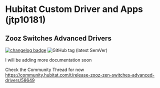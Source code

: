 # Hubitat Custom Driver and Apps (jtp10181)

## Zooz Switches Advanced Drivers 
[![changelog badge](https://img.shields.io/badge/changelog-v1.4.3-important)](CHANGELOG.md)
![GitHub tag (latest SemVer)](https://img.shields.io/github/v/tag/jtp10181/Hubitat?sort=semver)

I will be adding more documentation soon

Check the Community Thread for now
https://community.hubitat.com/t/release-zooz-zen-switches-advanced-drivers/58649
